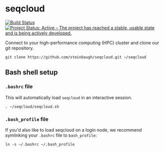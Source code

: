 # seqcloud

[![Build Status](https://travis-ci.org/steinbaugh/seqcloud.svg?branch=master)](https://travis-ci.org/steinbaugh/seqcloud)
[![Project Status: Active – The project has reached a stable, usable state and is being actively developed.](http://www.repostatus.org/badges/latest/active.svg)](http://www.repostatus.org/#active)

Connect to your high-performance computing (HPC) cluster and clone our git repository.

```{bash}
git clone https://github.com/steinbaugh/seqcloud.git ~/seqcloud
```


## Bash shell setup

### `.bashrc` file

This will automatically load `seqcloud` in an interactive session.

```{bash}
. ~/seqcloud/seqcloud.sh
```

### `.bash_profile` file

If you'd also like to load seqcloud on a login node, we recommend symlinking your `.bashrc` file to `bash_profile`:

```{bash}
ln -s ~/.bashrc ~/.bash_profile
```
